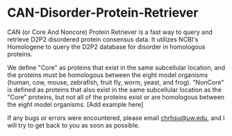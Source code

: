 # CAN-Disorder-Protein-Retriever

CAN (or Core And Noncore) Protein Retriever is a fast way to query and retrieve D2P2 disordered protein consensus data. It utilizes NCBI's Homologene to query the D2P2 database for disorder in homologous proteins. 

We define "Core" as proteins that exist in the same subcellular location, and the proteins must be homologous between the eight model organisms (human, cow, mouse, zebrafish, fruit fly, worm, yeast, and frog). "NonCore" is defined as proteins that also exist in the same subcellular location as the "Core" proteins, but not all of the proteins exist or are homologous between the eight model organisms. [Add example here]

If any bugs or errors were encountered, please email chrhsu@uw.edu, and I will try to get back to you as soon as possible. 
